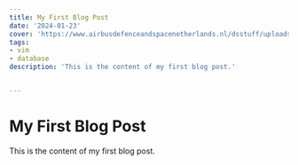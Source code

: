```yaml
---
title: My First Blog Post
date: '2024-01-23'
cover: 'https://www.airbusdefenceandspacenetherlands.nl/dsstuff/uploads/2014/10/Sentinel-1-ESA.jpg'
tags:
- vim
- database
description: 'This is the content of my first blog post.'


---
```

# My First Blog Post
This is the content of my first blog post.
